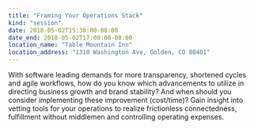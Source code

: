 ```yaml
---
title: "Framing Your Operations Stack"
kind: "session"
date: 2018-05-02T15:30:00-08:00
date_end: 2018-05-02T17:00:00-08:00
location_name: "Table Mountain Inn"
location_address: "1310 Washington Ave, Golden, CO 80401"
---
```


With software leading demands for more transparency, shortened cycles and agile workflows, how do you know which advancements to utilize in directing business growth and brand stability? And when should you consider implementing these improvement (cost/time)? Gain insight into vetting tools for your operations to realize frictionless connectedness, fulfillment without middlemen and controlling operating expenses.
